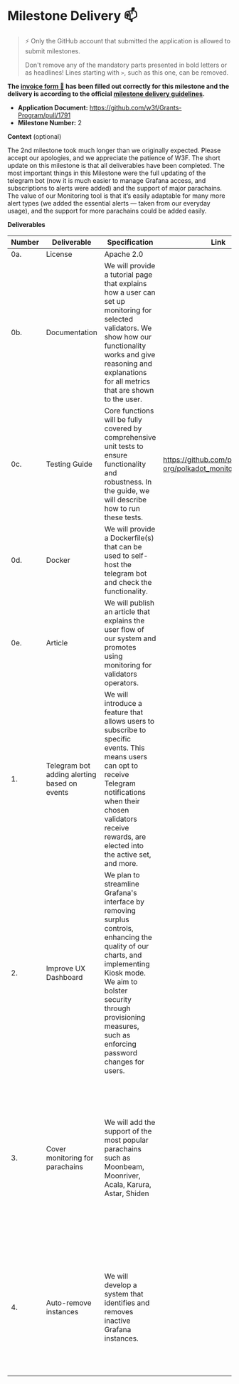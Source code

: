# Milestone Delivery :mailbox:

> ⚡ Only the GitHub account that submitted the application is allowed to submit milestones.
> 
> 
> Don't remove any of the mandatory parts presented in bold letters or as headlines! Lines starting with `>`, such as this one, can be removed.
> 

**The [invoice form :pencil:](https://docs.google.com/forms/d/e/1FAIpQLSfmNYaoCgrxyhzgoKQ0ynQvnNRoTmgApz9NrMp-hd8mhIiO0A/viewform) has been filled out correctly for this milestone and the delivery is according to the official [milestone delivery guidelines](https://github.com/w3f/Grants-Program/blob/master/docs/Support%20Docs/milestone-deliverables-guidelines.md).**

- **Application Document:** https://github.com/w3f/Grants-Program/pull/1791
- **Milestone Number:** 2

**Context** (optional)

The 2nd milestone took much longer than we originally expected.  Please accept our apologies, and we appreciate the patience of W3F. The short update on this milestone is that all deliverables have been completed. The most important things in this Milestone were the full updating of the telegram bot (now it is much easier to manage Grafana access, and subscriptions to alerts were added) and the support of major parachains.  The value of our Monitoring tool is that it’s easily adaptable for many more alert types (we added the essential alerts — taken from our everyday usage), and the support for more parachains could be added easily.

**Deliverables**

| Number | Deliverable | Specification | Link | Notes |
| --- | --- | --- | --- | --- |
| 0a. | License | Apache 2.0 |  |  |
| 0b. | Documentation | We will provide a tutorial page that explains how a user can set up monitoring for selected validators. We show how our functionality works and give reasoning and explanations for all metrics that are shown to the user. |  |  |
| 0c. | Testing Guide | Core functions will be fully covered by comprehensive unit tests to ensure functionality and robustness. In the guide, we will describe how to run these tests. | https://github.com/p2p-org/polkadot_monitoring_service |  |
| 0d. | Docker | We will provide a Dockerfile(s) that can be used to self-host the telegram bot and check the functionality. |  |  |
| 0e. | Article | We will publish an article that explains the user flow of our system and promotes using monitoring for validators operators. |  | A user guide that covers all functionality of the Grafana dashboard and telegram bot |
| 1. | Telegram bot adding alerting based on events | We will introduce a feature that allows users to subscribe to specific events. This means users can opt to receive Telegram notifications when their chosen validators receive rewards, are elected into the active set, and more. |  | The alerting subscription is added to the tg bot, and the alerting system is fully functional based on on-chain events exporters for all networks. |
| 2. | Improve UX Dashboard | We plan to streamline Grafana's interface by removing surplus controls, enhancing the quality of our charts, and implementing Kiosk mode. We aim to bolster security through provisioning measures, such as enforcing password changes for users. |  | The UX is improved; for a user, it’s possible to track all validators simultaneously (just with a simple filter) and well as a separate dashboard for major parachains for added. |
| 3. | Cover monitoring for parachains | We will add the support of the most popular parachains such as Moonbeam, Moonriver, Acala, Karura, Astar, Shiden |  | Grafana dashboard, monitoring, and alerting system is available for both relay chains, Polkadot and Kusama, as well as for major parachains such as Moonbeam, Moonriver, Acala, and Karura. |
| 4. | Auto-remove instances | We will develop a system that identifies and removes inactive Grafana instances. |  | Done; the system is automated and does not create a separate Grafana instance for each user. It simplifies the deployment and management of back-end infrastructure |
